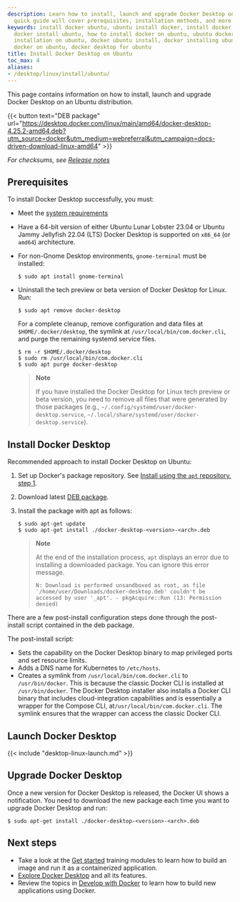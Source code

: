 ```yaml
---
description: Learn how to install, launch and upgrade Docker Desktop on Ubuntu. This
  quick guide will cover prerequisites, installation methods, and more.
keywords: install docker ubuntu, ubuntu install docker, install docker on ubuntu,
  docker install ubuntu, how to install docker on ubuntu, ubuntu docker install, docker
  installation on ubuntu, docker ubuntu install, docker installing ubuntu, installing
  docker on ubuntu, docker desktop for ubuntu
title: Install Docker Desktop on Ubuntu
toc_max: 4
aliases:
- /desktop/linux/install/ubuntu/
---
```


This page contains information on how to install, launch and upgrade Docker Desktop on an Ubuntu distribution.

{{< button text="DEB package" url="https://desktop.docker.com/linux/main/amd64/docker-desktop-4.25.2-amd64.deb?utm_source=docker&utm_medium=webreferral&utm_campaign=docs-driven-download-linux-amd64" >}}

_For checksums, see [Release notes](../release-notes.md)_

## Prerequisites

To install Docker Desktop successfully, you must:

- Meet the [system requirements](linux-install.md#system-requirements)
- Have a 64-bit version of either Ubuntu Lunar Lobster 23.04 or Ubuntu Jammy Jellyfish 22.04 (LTS)
  Docker Desktop is supported on `x86_64` (or `amd64`) architecture.
- For non-Gnome Desktop environments, `gnome-terminal` must be installed:
  ```console
  $ sudo apt install gnome-terminal
  ```
- Uninstall the tech preview or beta version of Docker Desktop for Linux. Run:

  ```console
  $ sudo apt remove docker-desktop
  ```

  For a complete cleanup, remove configuration and data files at `$HOME/.docker/desktop`, the symlink at `/usr/local/bin/com.docker.cli`, and purge the remaining systemd service files.

  ```console
  $ rm -r $HOME/.docker/desktop
  $ sudo rm /usr/local/bin/com.docker.cli
  $ sudo apt purge docker-desktop
  ```

  > **Note**
  >
  > If you have installed the Docker Desktop for Linux tech preview or beta version, you need to remove all files that were generated by those packages (e.g., `~/.config/systemd/user/docker-desktop.service`, `~/.local/share/systemd/user/docker-desktop.service`).

## Install Docker Desktop

Recommended approach to install Docker Desktop on Ubuntu:

1. Set up Docker's package repository.
   See [Install using the `apt` repository, step 1](../../engine/install/ubuntu.md#install-using-the-repository).

2. Download latest [DEB package](https://desktop.docker.com/linux/main/amd64/docker-desktop-4.25.2-amd64.deb?utm_source=docker&utm_medium=webreferral&utm_campaign=docs-driven-download-linux-amd64).

3. Install the package with apt as follows:

   ```console
   $ sudo apt-get update
   $ sudo apt-get install ./docker-desktop-<version>-<arch>.deb
   ```

   > **Note**
   >
   > At the end of the installation process, `apt` displays an error due to installing a downloaded package. You
   > can ignore this error message.
   >
   > ```text
   > N: Download is performed unsandboxed as root, as file '/home/user/Downloads/docker-desktop.deb' couldn't be accessed by user '_apt'. - pkgAcquire::Run (13: Permission denied)
   > ```

There are a few post-install configuration steps done through the post-install script contained in the deb package.

The post-install script:

- Sets the capability on the Docker Desktop binary to map privileged ports and set resource limits.
- Adds a DNS name for Kubernetes to `/etc/hosts`.
- Creates a symlink from `/usr/local/bin/com.docker.cli` to `/usr/bin/docker`.
  This is because the classic Docker CLI is installed at `/usr/bin/docker`. The Docker Desktop installer also installs a Docker CLI binary that includes cloud-integration capabilities and is essentially a wrapper for the Compose CLI, at`/usr/local/bin/com.docker.cli`. The symlink ensures that the wrapper can access the classic Docker CLI. 

## Launch Docker Desktop

{{< include "desktop-linux-launch.md" >}}

## Upgrade Docker Desktop

Once a new version for Docker Desktop is released, the Docker UI shows a notification.
You need to download the new package each time you want to upgrade Docker Desktop and run:

```console
$ sudo apt-get install ./docker-desktop-<version>-<arch>.deb
```

## Next steps

- Take a look at the [Get started](../../get-started/index.md) training modules to learn how to build an image and run it as a containerized application.
- [Explore Docker Desktop](../use-desktop/index.md) and all its features.
- Review the topics in [Develop with Docker](../../develop/index.md) to learn how to build new applications using Docker.
